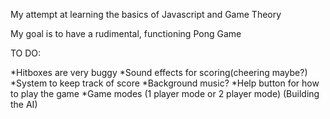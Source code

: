 My attempt at learning the basics of Javascript and Game Theory
 

My goal is to have a rudimental, functioning Pong Game

TO DO:

  *Hitboxes are very buggy
  *Sound effects for scoring(cheering maybe?)
  *System to keep track of score
  *Background music?
  *Help button for how to play the game
  *Game modes (1 player mode or 2 player mode) (Building the AI)
 
